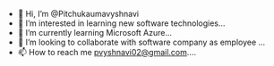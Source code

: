 - 👋 Hi, I’m @Pitchukaumavyshnavi
- 👀 I’m interested in learning new software technologies...
- 🌱 I’m currently learning Microsoft Azure...
- 💞️ I’m looking to collaborate with software company as employee  ...
- 📫 How to reach me pvyshnavi02@gmail.com....
<!---
Pitchukaumavyshnavi/Pitchukaumavyshnavi is a ✨ special ✨ repository because its `README.md` (this file) appears on your GitHub profile.
You can click the Preview link to take a look at your changes.
--->
